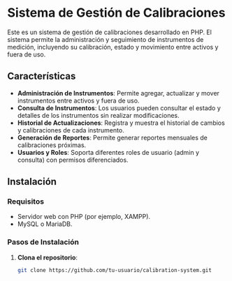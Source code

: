 # Sistema de Gestión de Calibraciones

Este es un sistema de gestión de calibraciones desarrollado en PHP. El sistema permite la administración y seguimiento de instrumentos de medición, incluyendo su calibración, estado y movimiento entre activos y fuera de uso.

## Características

- **Administración de Instrumentos**: Permite agregar, actualizar y mover instrumentos entre activos y fuera de uso.
- **Consulta de Instrumentos**: Los usuarios pueden consultar el estado y detalles de los instrumentos sin realizar modificaciones.
- **Historial de Actualizaciones**: Registra y muestra el historial de cambios y calibraciones de cada instrumento.
- **Generación de Reportes**: Permite generar reportes mensuales de calibraciones próximas.
- **Usuarios y Roles**: Soporta diferentes roles de usuario (admin y consulta) con permisos diferenciados.

## Instalación

### Requisitos

- Servidor web con PHP (por ejemplo, XAMPP).
- MySQL o MariaDB.

### Pasos de Instalación

1. **Clona el repositorio**:
   ```bash
   git clone https://github.com/tu-usuario/calibration-system.git
